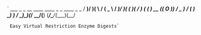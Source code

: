 ` ___  _  _   __  ____    ____  _  _  ____  _  _
 / __)/ )( \ /  \(  _ \  / ___)/ )( \(  __)( \/ )
( (__ ) __ ((  O )) __/  \___ \) \/ ( ) _)  )  /
 \___)\_)(_/ \__/(__)    (____/\____/(____)(__/

     Easy Virtual Restriction Enzyme Digests`

